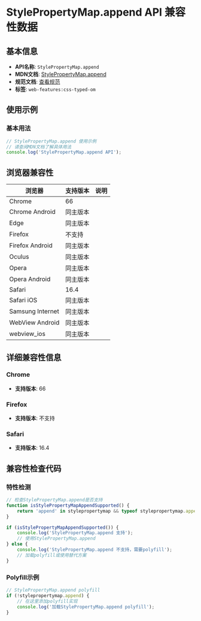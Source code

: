 # StylePropertyMap.append API 兼容性数据

## 基本信息

- **API名称**: `StylePropertyMap.append`
- **MDN文档**: [StylePropertyMap.append](https://developer.mozilla.org/docs/Web/API/StylePropertyMap/append)
- **规范文档**: [查看规范](https://drafts.css-houdini.org/css-typed-om/#dom-stylepropertymap-append)
- **标签**: `web-features:css-typed-om`

## 使用示例

### 基本用法

```javascript
// StylePropertyMap.append 使用示例
// 请查阅MDN文档了解具体用法
console.log('StylePropertyMap.append API');
```

## 浏览器兼容性

| 浏览器 | 支持版本 | 说明 |
|--------|----------|------|
| Chrome | 66 |  |
| Chrome Android | 同主版本 |  |
| Edge | 同主版本 |  |
| Firefox | 不支持 |  |
| Firefox Android | 同主版本 |  |
| Oculus | 同主版本 |  |
| Opera | 同主版本 |  |
| Opera Android | 同主版本 |  |
| Safari | 16.4 |  |
| Safari iOS | 同主版本 |  |
| Samsung Internet | 同主版本 |  |
| WebView Android | 同主版本 |  |
| webview_ios | 同主版本 |  |

## 详细兼容性信息

### Chrome

- **支持版本**: 66

### Firefox

- **支持版本**: 不支持

### Safari

- **支持版本**: 16.4

## 兼容性检查代码

### 特性检测

```javascript
// 检查StylePropertyMap.append是否支持
function isStylePropertyMapAppendSupported() {
    return 'append' in stylepropertymap && typeof stylepropertymap.append === 'function';
}

if (isStylePropertyMapAppendSupported()) {
    console.log('StylePropertyMap.append 支持');
    // 使用StylePropertyMap.append
} else {
    console.log('StylePropertyMap.append 不支持，需要polyfill');
    // 加载polyfill或使用替代方案
}
```

### Polyfill示例

```javascript
// StylePropertyMap.append polyfill
if (!stylepropertymap.append) {
    // 在这里添加polyfill实现
    console.log('加载StylePropertyMap.append polyfill');
}
```

